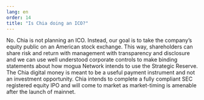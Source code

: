 ```yaml
---
lang: en
order: 14
title: "Is Chia doing an ICO?"
---
```


No. Chia is not planning an ICO. Instead, our goal is to take the company’s equity public on an American stock exchange. This way, shareholders can share risk and return with management with transparency and disclosure and we can use well understood corporate controls to make binding statements about how mogua Network intends to use the Strategic Reserve. The Chia digital money is meant to be a useful payment instrument and not an investment opportunity. Chia intends to complete a fully compliant SEC registered equity IPO and will come to market as market-timing is amenable after the launch of mainnet.
